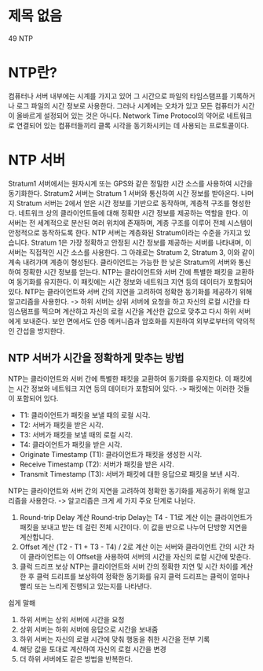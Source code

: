 # 제목 없음

49 NTP

# NTP란?

컴퓨터나 서버 내부에는 시계를 가지고 있어 그 시간으로 파일의 타임스탬프를 기록하거나 로그 파일의 시간 정보로 사용한다. 그러나 시계에는 오차가 있고 모든 컴퓨터가 시간이 올바르게 설정되어 있는 것은 아니다.
Network Time Protocol의 약어로 네트워크로 연결되어 있는 컴퓨터들끼리 클록 시각을 동기화시키는 데 사용되는 프로토콜이다.

# NTP 서버

Stratum1 서버에서는 원자시계 또는 GPS와 같은 정밀한 시간 소스를 사용하여 시간을 동기화한다. Stratum2 서버는 Stratum 1 서버와 통신하여 시간 정보를 받아온다. 나머지 Stratum 서버는 2에서 얻은 시간 정보를 기반으로 동작하며, 계층적 구조를 형성한다.
네트워크 상의 클라이언트들에 대해 정확한 시간 정보를 제공하는 역할을 한다. 이 서버는 전 세계적으로 분산된 여러 위치에 존재하며, 계층 구조를 이루어 전체 시스템이 안정적으로 동작하도록 한다.
NTP 서버는 계층화된 Stratum이라는 수준을 가지고 있습니다. Stratum 1은 가장 정확하고 안정된 시간 정보를 제공하는 서버를 나타내며, 이 서버는 직접적인 시간 소스를 사용한다. 그 아래로는 Stratum 2, Stratum 3, 이와 같이 계속 내려가며 계층이 형성된다. 클라이언트는 가능한 한 낮은 Stratum의 서버와 통신하여 정확한 시간 정보를 얻는다.
NTP는 클라이언트와 서버 간에 특별한 패킷을 교환하여 동기화를 유지한다. 이 패킷에는 시간 정보와 네트워크 지연 등의 데이터가 포함되어 있다. NTP는 클라이언트와 서버 간의 지연을 고려하여 정확한 동기화를 제공하기 위해 알고리즘을 사용한다. -> 하위 서버는 상위 서버에 요청을 하고 자신의 로컬 시간을 타임스탬프를 찍으며 계산하고 자신의 로컬 시간을 계산한 값으로 맞추고 다시 하위 서버에게 보내준다.
보안 면에서도 인증 메커니즘과 암호화를 지원하여 외부로부터의 악의적인 간섭을 방지한다.

## NTP 서버가 시간을 정확하게 맞추는 방법

NTP는 클라이언트와 서버 간에 특별한 패킷을 교환하여 동기화를 유지한다. 이 패킷에는 시간 정보와 네트워크 지연 등의 데이터가 포함되어 있다.
-> 패킷에는 이러한 것들이 포함되어 있다.

- T1: 클라이언트가 패킷을 보낼 때의 로컬 시각.
- T2: 서버가 패킷을 받은 시각.
- T3: 서버가 패킷을 보낼 때의 로컬 시각.
- T4: 클라이언트가 패킷을 받은 시각.
- Originate Timestamp (T1): 클라이언트가 패킷을 생성한 시각.
- Receive Timestamp (T2): 서버가 패킷을 받은 시각.
- Transmit Timestamp (T3): 서버가 패킷에 대한 응답으로 패킷을 보낸 시각.

NTP는 클라이언트와 서버 간의 지연을 고려하여 정확한 동기화를 제공하기 위해 알고리즘을 사용한다.
-> 알고리즘은 크게 세 가지 주요 단계로 나뉜다.

1. Round-trip Delay 계산
Round-trip Delay는 T4 - T1로 계산 이는 클라이언트가 패킷을 보내고 받는 데 걸린 전체 시간이다.
이 값을 반으로 나누어 단방향 지연을 계산합니다.
2. Offset 계산
(T2 - T1 + T3 - T4) / 2로 계산 이는 서버와 클라이언트 간의 시간 차이
클라이언트는 이 Offset을 사용하여 서버의 시간을 자신의 로컬 시간에 맞춘다.
3. 클럭 드리프 보상
NTP는 클라이언트와 서버 간의 정확한 지연 및 시간 차이를 계산한 후 클럭 드리프를 보상하여 정확한 동기화를 유지
클럭 드리프는 클럭이 얼마나 빨리 또는 느리게 진행되고 있는지를 나타낸다.

쉽게 말해

1. 하위 서버는 상위 서버에 시간을 요청
2. 상위 서버는 하위 서버에 응답으로 시간을 보내줌
3. 하위 서버는 자신의 로컬 시간에 맞춰 행동을 취한 시간을 전부 기록
4. 해당 값을 토대로 계산하여 자신의 로컬 시간을 변경
5. 더 하위 서버에도 같은 방법을 반복한다.